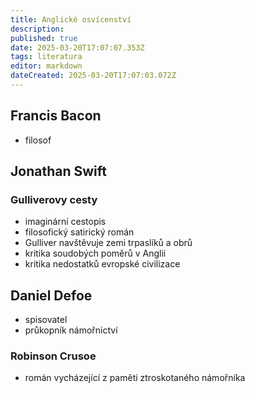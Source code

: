 ```yaml
---
title: Anglické osvícenství
description: 
published: true
date: 2025-03-20T17:07:07.353Z
tags: literatura
editor: markdown
dateCreated: 2025-03-20T17:07:03.072Z
---
```


## Francis Bacon
- filosof

## Jonathan Swift
### Gulliverovy cesty
- imaginární cestopis
- filosofický satirický román
- Gulliver navštěvuje zemi trpaslíků a obrů
- kritika soudobých poměrů v Anglii
- kritika nedostatků evropské civilizace

## Daniel Defoe
- spisovatel
- průkopník námořnictví

### Robinson Crusoe
- román vycházející z paměti ztroskotaného námořníka